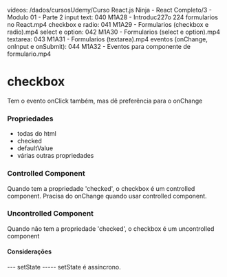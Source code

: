 vídeos:
/dados/cursosUdemy/Curso React.js Ninja - React Completo/3 - Modulo 01 - Parte 2
input text: 040 M1A28 - Introduc227o 224 formularios no React.mp4
checkbox e radio: 041 M1A29 - Formularios (checkbox e radio).mp4
select e option: 042 M1A30 - Formularios (select e option).mp4
textarea: 043 M1A31 - Formularios (textarea).mp4
eventos (onChange, onInput e onSubmit): 044 M1A32 - Eventos para componente de formulario.mp4

# checkbox
Tem o evento onClick também, mas dê preferência para o onChange

### Propriedades
- todas do html
- checked
- defaultValue
- várias outras propriedades

###  Controlled Component
Quando tem a propriedade 'checked', o checkbox é um controlled component.
Pracisa do onChange quando usar controlled component.

### Uncontrolled Component
Quando não tem a propriedade 'checked', o checkbox é um uncontrolled component

#### Considerações


--- setState -----
setState é assíncrono.